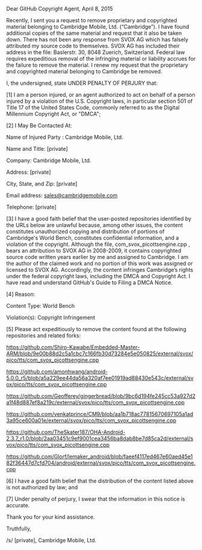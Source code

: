 Dear GitHub Copyright Agent, April 8, 2015

Recently, I sent you a request to remove proprietary and copyrighted
material belonging to Cambridge Mobile, Ltd. (“Cambridge”). I have found
additional copies of the same material and request that it also be taken
down. There has not been any response from SVOX AG which has falsely
attributed my source code to themselves. SVOX AG has included their
address in the file: Baslerstr. 30, 8048 Zuerich, Switzerland. Federal
law requires expeditious removal of the infringing material or liability
accrues for the failure to remove the material. I renew my request that
the proprietary and copyrighted material belonging to Cambridge be removed.

I, the undersigned, state UNDER PENALTY OF PERJURY that:

[1] I am a person injured, or an agent authorized to act on behalf of a
person injured by a violation of the U.S. Copyright laws, in particular
section 501 of Title 17 of the United States Code, commonly referred to
as the Digital Millennium Copyright Act, or "DMCA";

[2] I May Be Contacted At:

Name of Injured Party : Cambridge Mobile, Ltd.

Name and Title: [private]

Company: Cambridge Mobile, Ltd.

Address: [private]

City, State, and Zip: [private]

Email address: sales@cambridgemobile.com

Telephone: [private]

[3] I have a good faith belief that the user-posted repositories
identified by the URLs below are unlawful because, among other issues,
the content constitutes unauthorized copying and distribution of
portions of Cambridge's World Bench, constitutes confidential
information, and a violation of the copyright. Although the file,
com_svox_picottsengine.cpp , bears an attribution to SVOX AG in
2008-2009, it contains copyrighted source code written years earlier by
me and assigned to Cambridge. I am the author of the claimed work and no
portion of this work was assigned or licensed to SVOX AG. Accordingly,
the content infringes Cambridge’s rights under the federal copyright
laws, including the DMCA and Copyright Act. I have read and understand
GitHub's Guide to Filing a DMCA Notice.

[4] Reason:

Content Type: World Bench

Violation(s): Copyright Infringement

[5] Please act expeditiously to remove the content found at the
following repositories and related forks:

https://github.com/Shiro-Kawabe/Embedded-Master-ARM/blob/9e00b88d2c5a1cbc7c166fb30d73284e5e050825/external/svox/pico/tts/com_svox_picottsengine.cpp

https://github.com/amonhwang/android-5.0.0_r5/blob/a5a229ee44da56a320af7ee01919ad88430e543c/external/svox/pico/tts/com_svox_picottsengine.cpp

https://github.com/Geofferey/gingerbread/blob/9bc6d194fe245cc53a927d2a1f48d887ef8a219c/external/svox/pico/tts/com_svox_picottsengine.cpp

https://github.com/venkatprince/CM9/blob/aa1b718ac77815670697105a1ad3a95ce600a01e/external/svox/pico/tts/com_svox_picottsengine.cpp

https://github.com/TheSkater187/OHA-Android-2.3.7_r1.0/blob/2aa03451c9ef9001cea3456ba8dab8be7d85ca2d/external/svox/pico/tts/com_svox_picottsengine.cpp

https://github.com/Glorf/lemaker_android/blob/faeef4117ed467e60aed45e182f36447d7cfd704/android/external/svox/pico/tts/com_svox_picottsengine.cpp

[6] I have a good faith belief that the distribution of the content
listed above is not authorized by law; and

[7] Under penalty of perjury, I swear that the information in this
notice is accurate.

Thank you for your kind assistance.

Truthfully,

/s/ [private], Cambridge Mobile, Ltd.
